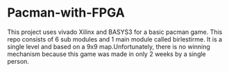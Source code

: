 # Pacman-with-FPGA
This project uses vivado Xilinx and BASYS3 for a basic pacman game. This repo consists of 6 sub modules and 1 main module called birlestirme. It is a single level and based on a 9x9 map.Unfortunately, there is no winning mechanism because this game was made in only 2 weeks by a single person.
